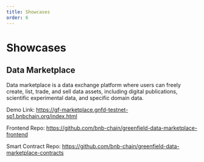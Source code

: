 ```yaml
---
title: Showcases
order: 6
---
```


# Showcases

## Data Marketplace
Data marketplace is a data exchange platform where users can freely create, list, trade, 
and sell data assets, including digital publications, scientific experimental data, and specific domain data.

Demo Link: https://gf-marketplace.gnfd-testnet-sp1.bnbchain.org/index.html

Frontend Repo: https://github.com/bnb-chain/greenfield-data-marketplace-frontend

Smart Contract Repo: https://github.com/bnb-chain/greenfield-data-marketplace-contracts


